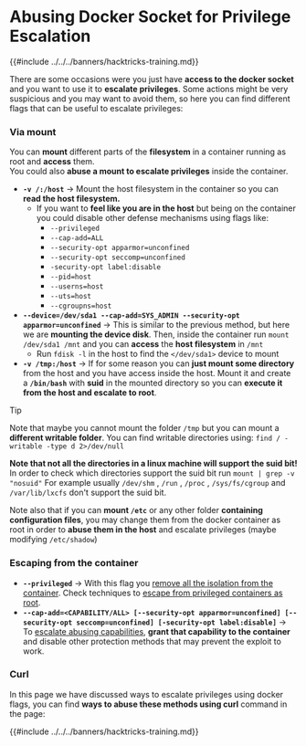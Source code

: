# Abusing Docker Socket for Privilege Escalation

{{#include ../../../banners/hacktricks-training.md}}

There are some occasions were you just have **access to the docker socket** and you want to use it to **escalate privileges**. Some actions might be very suspicious and you may want to avoid them, so here you can find different flags that can be useful to escalate privileges:

### Via mount

You can **mount** different parts of the **filesystem** in a container running as root and **access** them.\
You could also **abuse a mount to escalate privileges** inside the container.

- **`-v /:/host`** -> Mount the host filesystem in the container so you can **read the host filesystem.**
  - If you want to **feel like you are in the host** but being on the container you could disable other defense mechanisms using flags like:
    - `--privileged`
    - `--cap-add=ALL`
    - `--security-opt apparmor=unconfined`
    - `--security-opt seccomp=unconfined`
    - `-security-opt label:disable`
    - `--pid=host`
    - `--userns=host`
    - `--uts=host`
    - `--cgroupns=host`
- **`--device=/dev/sda1 --cap-add=SYS_ADMIN --security-opt apparmor=unconfined`** -> This is similar to the previous method, but here we are **mounting the device disk**. Then, inside the container run `mount /dev/sda1 /mnt` and you can **access** the **host filesystem** in `/mnt`
  - Run `fdisk -l` in the host to find the `</dev/sda1>` device to mount
- **`-v /tmp:/host`** -> If for some reason you can **just mount some directory** from the host and you have access inside the host. Mount it and create a **`/bin/bash`** with **suid** in the mounted directory so you can **execute it from the host and escalate to root**.

> [!TIP]
> Note that maybe you cannot mount the folder `/tmp` but you can mount a **different writable folder**. You can find writable directories using: `find / -writable -type d 2>/dev/null`
>
> **Note that not all the directories in a linux machine will support the suid bit!** In order to check which directories support the suid bit run `mount | grep -v "nosuid"` For example usually `/dev/shm` , `/run` , `/proc` , `/sys/fs/cgroup` and `/var/lib/lxcfs` don't support the suid bit.
>
> Note also that if you can **mount `/etc`** or any other folder **containing configuration files**, you may change them from the docker container as root in order to **abuse them in the host** and escalate privileges (maybe modifying `/etc/shadow`)

### Escaping from the container

- **`--privileged`** -> With this flag you [remove all the isolation from the container](docker-privileged.md#what-affects). Check techniques to [escape from privileged containers as root](docker-breakout-privilege-escalation/index.html#automatic-enumeration-and-escape).
- **`--cap-add=<CAPABILITY/ALL> [--security-opt apparmor=unconfined] [--security-opt seccomp=unconfined] [-security-opt label:disable]`** -> To [escalate abusing capabilities](../linux-capabilities.md), **grant that capability to the container** and disable other protection methods that may prevent the exploit to work.

### Curl

In this page we have discussed ways to escalate privileges using docker flags, you can find **ways to abuse these methods using curl** command in the page:

{{#include ../../../banners/hacktricks-training.md}}




